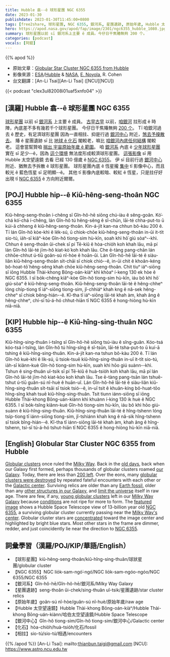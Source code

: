 ```yaml
---
title: Hubble 翕--ê 球形星團 NGC 6355
date: 2023-01-30
publishdate: 2023-01-30T11:45:00+0800
tags: [free2share, 球形星團, NGC 6355, 銀河系, 星團遺跡, 原始年歲, Hubble 太空望遠鏡, 銀河中心, 化石, 相拄]
hero: https://apod.nasa.gov/apod/fap/image/2301/ngc6355_hubble_1080.jpg
summary: 球形星團以前 sī 銀河系上主要 ê 成員。今仔日干焦賰無夠 200 个。
categories: [podcast]
vocals: [阿錕]
---
```


{{% apod %}}

- 原始文章：[Globular Star Cluster NGC 6355 from Hubble](https://apod.nasa.gov/apod/ap230130.html)
- 影像來源：[ESA](https://esa.int)/[Hubble](https://esahubble.org/) & [NASA](https://www.nasa.gov/), [E. Noyola](https://www.as.utexas.edu/astronomy/people/?u=102), R. Cohen
- 台文翻譯：[An-Li Tsai][An-Li Tsai] ([NCU][NCU])

{{< podcast "clex3ul82008i01uaf5xnfo04" >}}

## [漢羅] Hubble 翕--ê 球形星團 NGC 6355
[球形星團][Globular clusters] 以前 sī [銀河系][Milky Way] 上主要 ê 成員。
[古早古早][old days] 以前，[咱銀河][our Galaxy] 拄形成 ê 時陣，內底差不多有幾若千个球形星團。
今仔日干焦賰無夠 [200 个][200 left]。
Tī 咱銀河過去 ê 歷史，有足濟球形星團 因為一直相拄、抑是行過 [銀河中心][Galactic center] 附近，[煞去予搝散去][globular clusters were destroyed]。
賰 ê 星團遺跡 sī 比 [地球 ê 化石][Earth fossil] 閣較老，嘛比 [咱銀河內底任何結構][other structures in our Galaxy] 閣較老。
這會當幫贊咱 [揣出 宇宙原始年歲 ê 範圍][limit the universe]。
咱 [銀河系][Milky Way Galaxy] 內底 ê [少年球形星團][young globular clusters] 實在 sī 足少--ê，因為 [這个環境][conditions] 無法度形成較濟球形星團。
[這張影像][featured image] sī 用 Hubble 太空望遠鏡 去看 已經 130 億歲 ê [NGC 6355][NGC 6355 1]。
伊 sī 目前行過 [銀河中心][Milky Way's center] 附近、猶無去予拆散 ê 球形星團。
球形星團內底 ê 恆星攏 [集中][concentrated] tī 影像中心，而且較光 ê 藍色恆星 sī 足明顯--ê。
其他 tī 影像內底較暗、較紅 ê 恆星，只是拄仔好出現 tī [NGC 6355][NGC 6355 2] ê 方向附近爾爾。

## [POJ] Hubble hip--ê Kiû-hêng-seng-thoân NGC 6355
Kiû-hêng-seng-thoân í-chêng sī Gîn-hô-hē siōng chú-iàu ê sêng-goân.
Kó͘-chá kó͘-chá í-chêng, lán Gîn-hô tú hêng-sêng ê sî-chūn, lāi-té chha-put-to ū kúi-ā chheng ê kiû-hêng-seng-thoân.
Kin-á-ji̍t kan-na chhun bô-kàu 200 ê.
Tī lán Gîn-hô kòe-khì ê le̍k-sú, ū chiok-chōe kiû-hêng-seng-thoân in-ūi it-ti̍t sio-tú, ia̍h-sī kiâⁿ-kòe Gîn-hô tiong-sim hù-kīn, soah khì hō͘ giú sòaⁿ--khì.
Chhun ê seng-thoân ûi-chek sī pí Tē-kiû ê hòa-chio̍h koh khah lāu, mā pí lán Gîn-hô lāi-té jīm-hô kiat-kò͘ koh khah lāu.
Che ē-tàng pang-chān lán chhōe-chhut ú-tiū goân-sú nî-hòe ê hoān-ûi.
Lán Gîn-hô-hē lāi-té ê siàu-liân kiû-hêng-seng-thoân si̍t-chāi sī chiok chió--ê, in-ūi chit ê khoân-kéng bô-hoat-tō͘ hêng-sêng khah chōe kiû-hêng-seng-thoân.
Chit tiuⁿ iáⁿ-siōng sī iōng Hubble Thài-khong Bōng-oán-kiàⁿ khì khòaⁿ í-keng 130 ek hòe ê NGC 6355.
I sī bo̍k-chêng kiâⁿ-kòe Gîn-hô tiong-sim hù-kīn, iáu bô khì hō͘ giú-sòaⁿ ê kiû-hêng-seng-thoân.
Kiû-hêng-seng-thoân lāi-té ê hêng-chheⁿ lóng chi̍p-tiong tī iáⁿ-siōng tiong-sim, jî-chhiáⁿ khah kng ê nâ-sek hêng-chheⁿ sī chiok bêng-hián--ê.
Kî-tha tī iáⁿ-siōng lāi-té khah àm, khah âng ê hêng-chheⁿ, chí-sī tú-á-hó chhut-hiān tī NGC 6355 ê hong-hiòng hù-kīn niā-niā.


## [KIP] Hubble hip--ê Kiû-hîng-sing-thuân NGC 6355
Kiû-hîng-sing-thuân í-tsîng sī Gîn-hô-hē siōng tsú-iàu ê sîng-guân.
Kóo-tsá kóo-tsá í-tsîng, lán Gîn-hô tú hîng-sîng ê sî-tsūn, lāi-té tsha-put-to ū kuí-ā tshing ê kiû-hîng-sing-thuân.
Kin-á-ji̍t kan-na tshun bô-kàu 200 ê.
Tī lán Gîn-hô kuè-khì ê li̍k-sú, ū tsiok-tsuē kiû-hîng-sing-thuân in-uī it-ti̍t sio-tú, ia̍h-sī kiânn-kuè Gîn-hô tiong-sim hù-kīn, suah khì hōo giú suànn--khì.
Tshun ê sing-thuân uî-tsik sī pí Tē-kiû ê huà-tsio̍h koh khah lāu, mā pí lán Gîn-hô lāi-té jīm-hô kiat-kòo koh khah lāu.
Tse ē-tàng pang-tsān lán tshuē-tshut ú-tiū guân-sú nî-huè ê huān-uî.
Lán Gîn-hô-hē lāi-té ê siàu-liân kiû-hîng-sing-thuân si̍t-tsāi sī tsiok tsió--ê, in-uī tsit ê khuân-kíng bô-huat-tōo hîng-sîng khah tsuē kiû-hîng-sing-thuân.
Tsit tiunn iánn-siōng sī iōng Hubble Thài-khong Bōng-uán-kiànn khì khuànn í-king 130 ik huè ê NGC 6355.
I sī bo̍k-tsîng kiânn-kuè Gîn-hô tiong-sim hù-kīn, iáu bô khì hōo giú-suànn ê kiû-hîng-sing-thuân.
Kiû-hîng-sing-thuân lāi-té ê hîng-tshenn lóng tsi̍p-tiong tī iánn-siōng tiong-sim, jî-tshiánn khah kng ê nâ-sik hîng-tshenn sī tsiok bîng-hián--ê.
Kî-tha tī iánn-siōng lāi-té khah àm, khah âng ê hîng-tshenn, tsí-sī tú-á-hó tshut-hiān tī NGC 6355 ê hong-hiòng hù-kīn niā-niā.

## [English] Globular Star Cluster NGC 6355 from Hubble
[Globular clusters][Globular clusters] once ruled the [Milky Way][Milky Way].
Back in the [old days][old days], back when our Galaxy first formed, perhaps thousands of globular clusters roamed [our Galaxy][our Galaxy].
Today, there are less than [200 left][200 left].
Over the eons, many [globular clusters were destroyed][globular clusters were destroyed] by repeated fateful encounters with each other or the [Galactic center][Galactic center].
Surviving relics are older than any [Earth fossil][Earth fossil], older than any [other structures in our Galaxy][other structures in our Galaxy], and [limit the universe][limit the universe] itself in raw age.
There are few, if any, [young globular clusters][young globular clusters] left in our [Milky Way Galaxy][Milky Way Galaxy] because [conditions][conditions] are not ripe for more to form.
The [featured image][featured image] shows a Hubble Space Telescope view of 13-billion year old [NGC 6355][NGC 6355 1], a surviving globular cluster currently passing near the [Milky Way's center][Milky Way's center].
Globular cluster stars are [concentrated][concentrated] toward the image center and highlighted by bright blue stars.
Most other stars in the frame are dimmer, redder, and just coincidently lie near the direction to [NGC 6355][NGC 6355 2].


## 詞彙學習（漢羅/POJ/KIP/華語/English）
- 【球形星團】kiû-hêng-seng-thoân/kiû-hîng-sing-thuân/球狀星團/globular cluster
- 【NGC 6355】NGC lio̍k-sam-ngó͘-ngó͘/NGC lio̍k-sam-ngóo-ngóo/NGC 6355/NGC 6355
- 【銀河系】Gîn-hô-hē/Gîn-hô-hē/銀河系/Milky Way Galaxy
- 【星團遺跡】seng-thoân ûi-chek/sing-thuân uî-tsik/星團遺跡/star cluster relics
- 【原始年歲】goân-sú nî-hòe/guân-sú nî-huè/原始年歲/raw age
- 【Hubble 太空望遠鏡】Hubble Thài-khong Bōng-oán-kiàⁿ/Hubble Thài-khong Bōng-uán-kiànn/哈伯太空望遠鏡/Hubble Space Telescope
- 【銀河中心】Gîn-hô tiong-sim/Gîn-hô tiong-sim/銀河中心/Galactic center
- 【化石】hòa-chio̍h/huà-tsio̍h/化石/fossil
- 【相拄】sio-tú/sio-tú/相遇/encounters


{{% /apod %}}
[An-Li Tsai]: mailto:thianbun.taigi@gmail.com
[NCU]: https://www.astro.ncu.edu.tw

[copyright]: https://apod.nasa.gov/apod/fap/lib/about_apod.html#srapply
[License]: https://creativecommons.org/licenses/by/2.0/

[Globular clusters]:https://apod.nasa.gov/apod/ap020416.html
[Milky Way]:https://solarsystem.nasa.gov/resources/285/the-milky-way-galaxy/
[old days]:https://apod.nasa.gov/apod/ap001029.html
[our Galaxy]:https://apod.nasa.gov/apod/milky_way.html
[200 left]:https://en.wikipedia.org/wiki/Globular_cluster
[globular clusters were destroyed]:https://ui.adsabs.harvard.edu/abs/1997ApJ...474..223G/abstract
[Galactic center]:https://apod.nasa.gov/apod/ap090925.html
[Earth fossil]:https://en.wikipedia.org/wiki/Fossil
[other structures in our Galaxy]:https://apod.nasa.gov/apod/ap070930.html
[limit the universe]:https://map.gsfc.nasa.gov/universe/uni_age.html
[young globular clusters]:https://apod.nasa.gov/apod/ap080806.html
[Milky Way Galaxy]:https://www.nasa.gov/mission_pages/sunearth/news/gallery/galaxy-location.html
[conditions]:https://www.nasa.gov/mission_pages/hubble/science/virgo_cluster.html
[featured image]:https://esahubble.org/images/potw2301a/
[NGC 6355 1]:https://en.wikipedia.org/wiki/NGC_6355
[Milky Way's center]:https://apod.nasa.gov/apod/ap180729.html
[concentrated]:https://cmg-cmg-tv-10040-prod.cdn.arcpublishing.com/resizer/59uJYA1xkWCYP7fhmbiYheT8rJg=/1440x810/filters:format(jpg):quality(70)/cloudfront-us-east-1.images.arcpublishing.com/cmg/RDRI4ZITA5FPTJFPXBQ7L5YBXM.jpg
[NGC 6355 2]:https://ui.adsabs.harvard.edu/abs/2023arXiv230105227S/abstract


